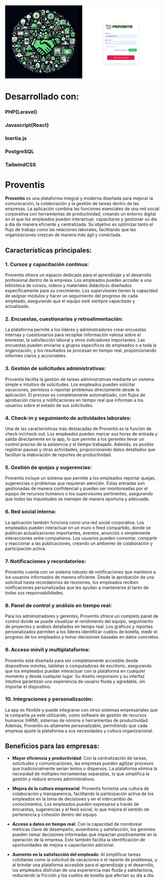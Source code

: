 
![App Proventis](./resources/js/Components/Img/Proventis.png)

# Desarrollado con:
### PHP(Laravel)

### Javascript(React)

### Inertia.js

### PostgreSQL

### TailwindCSS


# Proventis

**Proventis** es una plataforma integral y moderna diseñada para mejorar la comunicación, la colaboración y la gestión de tareas dentro de las empresas. La aplicación combina las funciones esenciales de una red social corporativa con herramientas de productividad, creando un entorno digital en el que los empleados pueden interactuar, capacitarse y gestionar su día a día de manera eficiente y centralizada. Su objetivo es optimizar tanto el flujo de trabajo como las relaciones laborales, facilitando que las organizaciones crezcan de manera más ágil y conectada.

## Características principales:

### 1. Cursos y capacitación continua:
Proventis ofrece un espacio dedicado para el aprendizaje y el desarrollo profesional dentro de la empresa. Los empleados pueden acceder a una biblioteca de cursos, videos y materiales didácticos diseñados específicamente para su crecimiento. Los supervisores tienen la capacidad de asignar módulos y hacer un seguimiento del progreso de cada empleado, asegurando que el equipo esté siempre capacitado y actualizado.

### 2. Encuestas, cuestionarios y retroalimentación:
La plataforma permite a los líderes y administradores crear encuestas internas y cuestionarios para recopilar información valiosa sobre el bienestar, la satisfacción laboral y otros indicadores importantes. Las encuestas pueden enviarse a grupos específicos de empleados o a toda la organización, y los resultados se procesan en tiempo real, proporcionando informes claros y accionables.

### 3. Gestión de solicitudes administrativas:
Proventis facilita la gestión de tareas administrativas mediante un sistema simple e intuitivo de solicitudes. Los empleados pueden solicitar vacaciones, permisos o reportar problemas directamente desde la aplicación. El proceso es completamente automatizado, con flujos de aprobación claros y notificaciones en tiempo real que informan a los usuarios sobre el estado de sus solicitudes.

### 4. Check-in y seguimiento de actividades laborales:
Una de las características más destacadas de Proventis es la función de check-in/check-out. Los empleados pueden marcar sus horas de entrada y salida directamente en la app, lo que permite a los gerentes llevar un control preciso de la asistencia y el tiempo trabajado. Además, es posible registrar pausas y otras actividades, proporcionando datos detallados que facilitan la elaboración de reportes de productividad.

### 5. Gestión de quejas y sugerencias:
Proventis incluye un sistema que permite a los empleados reportar quejas, sugerencias o problemas que requieran atención. Estas entradas son gestionadas de manera confidencial y pueden ser monitoreadas por el equipo de recursos humanos o los supervisores pertinentes, asegurando que todas las inquietudes se manejen de manera oportuna y adecuada.

### 6. Red social interna:
La aplicación también funciona como una red social corporativa. Los empleados pueden interactuar en un muro o feed compartido, donde se publican actualizaciones importantes, eventos, anuncios o simplemente interacciones entre compañeros. Los usuarios pueden comentar, compartir y reaccionar a las publicaciones, creando un ambiente de colaboración y participación activa.

### 7. Notificaciones y recordatorios:
Proventis cuenta con un sistema robusto de notificaciones que mantiene a los usuarios informados de manera eficiente. Desde la aprobación de una solicitud hasta recordatorios de reuniones, los empleados reciben notificaciones personalizadas que les ayudan a mantenerse al tanto de todas sus responsabilidades.

### 8. Panel de control y análisis en tiempo real:
Para los administradores y gerentes, Proventis ofrece un completo panel de control donde se puede visualizar el rendimiento del equipo, seguimiento de proyectos y análisis detallados en tiempo real. Los gráficos y reportes personalizados permiten a los líderes identificar cuellos de botella, medir el progreso de los empleados y tomar decisiones basadas en datos concretos.

### 9. Acceso móvil y multiplataforma:
Proventis está diseñada para ser completamente accesible desde dispositivos móviles, tabletas o computadoras de escritorio, asegurando que los empleados puedan interactuar con la plataforma en cualquier momento y desde cualquier lugar. Su diseño responsivo y su interfaz intuitiva garantizan una experiencia de usuario fluida y agradable, sin importar el dispositivo.

### 10. Integraciones y personalización:
La app es flexible y puede integrarse con otros sistemas empresariales que la compañía ya esté utilizando, como software de gestión de recursos humanos (HRM), sistemas de nómina o herramientas de productividad. Además, Proventis es altamente personalizable, permitiendo que cada empresa ajuste la plataforma a sus necesidades y cultura organizacional.

## Beneficios para las empresas:

- **Mayor eficiencia y productividad**: Con la centralización de tareas, solicitudes y comunicaciones, las empresas pueden agilizar procesos que tradicionalmente serían lentos o dispersos. La plataforma elimina la necesidad de múltiples herramientas separadas, lo que simplifica la gestión y reduce errores administrativos.

- **Mejora de la cultura empresarial**: Proventis fomenta una cultura de colaboración y transparencia, facilitando la participación activa de los empleados en la toma de decisiones y en el intercambio de conocimientos. Los empleados pueden expresarse a través de encuestas, sugerencias y el feed social, lo que mejora el sentido de pertenencia y cohesión dentro del equipo.

- **Acceso a datos en tiempo real**: Con la capacidad de monitorear métricas clave de desempeño, ausentismo y satisfacción, los gerentes pueden tomar decisiones informadas que impactan positivamente en la operación de la empresa. Esto también facilita la identificación de oportunidades de mejora o capacitación adicional.

- **Aumento en la satisfacción del empleado**: Al simplificar tareas cotidianas como la solicitud de vacaciones o el reporte de problemas, y al brindar una plataforma accesible para el aprendizaje y el desarrollo, los empleados disfrutan de una experiencia más fluida y satisfactoria, reduciendo la fricción y los cuellos de botella que afectan su día a día.

